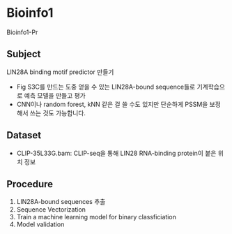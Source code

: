# Bioinfo1
Bioinfo1-Pr

## Subject
LIN28A binding motif predictor 만들기
- Fig S3C를 만드는 도중 얻을 수 있는 LIN28A-bound sequence들로 기계학습으로 예측 모델을 만들고 평가
- CNN이나 random forest, kNN 같은 걸 쓸 수도 있지만 단순하게 PSSM을 보정해서 쓰는 것도 가능합니다.

## Dataset
- CLIP-35L33G.bam: CLIP-seq을 통해 LIN28 RNA-binding protein이 붙은 위치 정보

## Procedure
1. LIN28A-bound sequences 추출
2. Sequence Vectorization
3. Train a machine learning model for binary classficiation
4. Model validation

